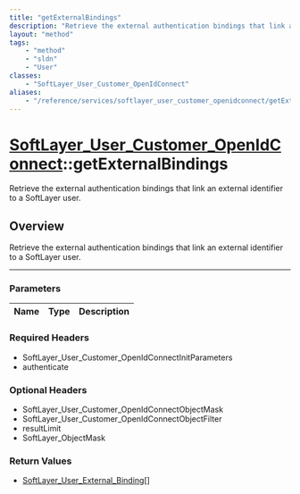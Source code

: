 ```yaml
---
title: "getExternalBindings"
description: "Retrieve the external authentication bindings that link an external identifier to a SoftLayer user."
layout: "method"
tags:
    - "method"
    - "sldn"
    - "User"
classes:
    - "SoftLayer_User_Customer_OpenIdConnect"
aliases:
    - "/reference/services/softlayer_user_customer_openidconnect/getExternalBindings"
---
```

# [SoftLayer_User_Customer_OpenIdConnect](/reference/services/SoftLayer_User_Customer_OpenIdConnect)::getExternalBindings


Retrieve the external authentication bindings that link an external identifier to a SoftLayer user.


## Overview 
Retrieve the external authentication bindings that link an external identifier to a SoftLayer user.

-----

### Parameters 
|Name | Type | Description |
| --- | --- | --- |


### Required Headers
* SoftLayer_User_Customer_OpenIdConnectInitParameters
* authenticate


### Optional Headers
* SoftLayer_User_Customer_OpenIdConnectObjectMask
* SoftLayer_User_Customer_OpenIdConnectObjectFilter
* resultLimit
* SoftLayer_ObjectMask

### Return Values
* <a href='/reference/datatypes/SoftLayer_User_External_Binding'>SoftLayer_User_External_Binding[] </a>





